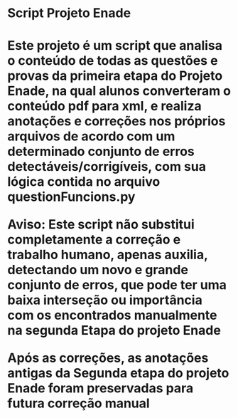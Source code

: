 <h1>Script Projeto Enade<h1>

<p> Este projeto é um script que analisa o conteúdo de todas as questões e provas da primeira etapa do Projeto Enade, na qual alunos converteram o conteúdo pdf para xml, e realiza anotações e correções nos próprios arquivos de acordo com um determinado conjunto de erros detectáveis/corrigíveis, com sua lógica contida no arquivo questionFuncions.py</p>

<p><b> Aviso: Este script não substitui completamente a correção e trabalho humano, apenas auxilia, detectando um novo e grande conjunto de erros, que pode ter uma baixa interseção ou importância com os encontrados manualmente na segunda Etapa do projeto Enade </b></p>

<p> Após as correções, as anotações antigas da Segunda etapa do projeto Enade foram preservadas para futura correção manual </p>